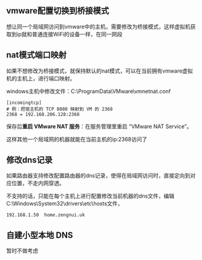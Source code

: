 ## vmware配置切换到桥接模式

想让同一个局域网访问到vmware中的主机，需要修改为桥接模式，这样虚拟机获取到ip就和普通连接WiFi的设备一样，在同一网段

## nat模式端口映射

如果不想修改为桥接模式，就保持默认的nat模式，可以在当前拥有vmware虚拟机的主机上，进行端口映射。

windows主机中修改文件：C:\ProgramData\VMware\vmnetnat.conf

```
[incomingtcp]
# 例：把宿主机的 TCP 8080 映射到 VM 的 2368
2368 = 192.168.206.128:2368
```

保存后**重启 VMware NAT 服务**：在服务管理里重启 “VMware NAT Service”。

这样其他一个局域网的机器就能在当前主机的ip:2368访问了

## 修改dns记录

如果路由器支持修改配置路由器的dns记录，使得在局域网访问时，直接定向到对应位置，不走内网穿透。

不支持的话，只能在每个主机上进行配置修改当前机器的dns文件，编辑C:\Windows\System32\drivers\etc\hosts文件，

```
192.168.1.50  home.zengnui.uk
```



## 自建小型本地 DNS

暂时不做考虑